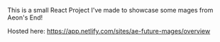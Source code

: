 This is a small React Project I've made to showcase some mages from Aeon's End!

Hosted here:
https://app.netlify.com/sites/ae-future-mages/overview

